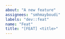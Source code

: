 ```yaml
---
about: "A new feature"
assignees: "smhmayboudi"
labels: "dev::feat"
name: "Feat"
title: "[FEAT] <title>"
---
```


